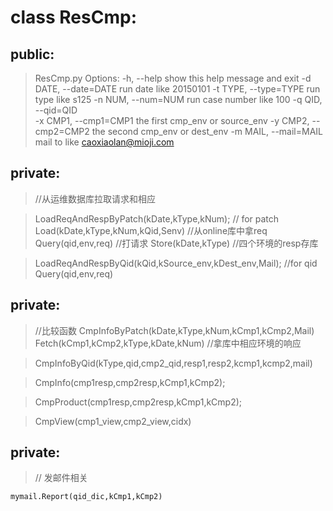 # class ResCmp: 
## public:
> ResCmp.py
    Options:
  -h, --help            show this help message and exit
  -d DATE, --date=DATE  run date like 20150101
  -t TYPE, --type=TYPE  run type like s125
  -n NUM, --num=NUM     run case number like 100
  -q QID, --qid=QID     
  -x CMP1, --cmp1=CMP1  the first cmp_env or source_env
  -y CMP2, --cmp2=CMP2  the second cmp_env or dest_env
  -m MAIL, --mail=MAIL  mail to like caoxiaolan@mioji.com


## private:

> //从运维数据库拉取请求和相应

> LoadReqAndRespByPatch(kDate,kType,kNum);  // for patch
    Load(kDate,kType,kNum,kQid,Senv)    //从online库中拿req
    Query(qid,env,req)                  //打请求
    Store(kDate,kType)                  //四个环境的resp存库

> LoadReqAndRespByQid(kQid,kSource_env,kDest_env,Mail);    //for qid
    Query(qid,env,req)

## private:

> //比较函数
> CmpInfoByPatch(kDate,kType,kNum,kCmp1,kCmp2,Mail)
    Fetch(kCmp1,kCmp2,kType,kDate,kNum)  //拿库中相应环境的响应

> CmpInfoByQid(kType,qid,cmp2_qid,resp1,resp2,kcmp1,kcmp2,mail)

> CmpInfo(cmp1resp,cmp2resp,kCmp1,kCmp2);

> CmpProduct(cmp1resp,cmp2resp,kCmp1,kCmp2);

> CmpView(cmp1_view,cmp2_view,cidx)


## private:

> // 发邮件相关

    mymail.Report(qid_dic,kCmp1,kCmp2)



